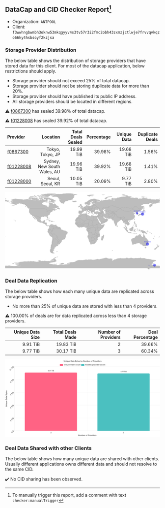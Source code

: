 ## DataCap and CID Checker Report[^1]
 - Organization: `ANTPOOL `
 - Client: `f3wwhngbwmbh3oknw53mkqgyyv4s3tv57r3i2fmc2obh43zxmzjctlwje7frvvqvkqzo66ky4hsbsoyf2kzjsa`
### Storage Provider Distribution
The below table shows the distribution of storage providers that have stored data for this client.
For most of the datacap application, below restrictions should apply.
 - Storage provider should not exceed 25% of total datacap.
 - Storage provider should not be storing duplicate data for more than 20%.
 - Storage provider should have published its public IP address.
 - All storage providers should be located in different regions.

⚠️ [f0867300](https://filfox.info/en/address/f0867300) has sealed 39.98% of total datacap.

⚠️ [f01228008](https://filfox.info/en/address/f01228008) has sealed 39.92% of total datacap.

| Provider                                              |                    Location | Total Deals Sealed | Percentage | Unique Data | Duplicate Deals |
| :---------------------------------------------------- | --------------------------: | -----------------: | ---------: | ----------: | --------------: |
| [f0867300](https://filfox.info/en/address/f0867300)   |            Tokyo, Tokyo, JP |          19.99 TiB |     39.98% |   19.68 TiB |           1.56% |
| [f01228008](https://filfox.info/en/address/f01228008) | Sydney, New South Wales, AU |          19.96 TiB |     39.92% |   19.68 TiB |           1.41% |
| [f01228000](https://filfox.info/en/address/f01228000) |            Seoul, Seoul, KR |          10.05 TiB |     20.09% |    9.77 TiB |           2.80% |

![Provider Distribution](https://raw.githubusercontent.com/data-preservation-programs/filplus-checker-assets/main/filecoin-project/filecoin-plus-large-datasets/issues/1010/1671007207196.png)
### Deal Data Replication
The below table shows how each many unique data are replicated across storage providers.
- No more than 25% of unique data are stored with less than 4 providers.

⚠️ 100.00% of deals are for data replicated across less than 4 storage providers.

| Unique Data Size | Total Deals Made | Number of Providers | Deal Percentage |
| ---------------: | ---------------: | ------------------: | --------------: |
|         9.91 TiB |        19.83 TiB |                   2 |          39.66% |
|         9.77 TiB |        30.17 TiB |                   3 |          60.34% |

![Replication Distribution](https://raw.githubusercontent.com/data-preservation-programs/filplus-checker-assets/main/filecoin-project/filecoin-plus-large-datasets/issues/1010/1671007207811.png)
### Deal Data Shared with other Clients
The below table shows how many unique data are shared with other clients.
Usually different applications owns different data and should not resolve to the same CID.

✔️ No CID sharing has been observed.

[^1]: To manually trigger this report, add a comment with text `checker:manualTrigger`
